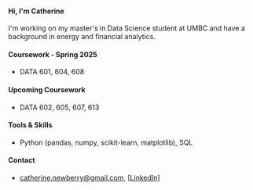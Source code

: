 #### Hi, I'm Catherine
I'm working on my master's in Data Science student at UMBC and have a background in energy and financial analytics. 

#### Coursework - Spring 2025
- DATA 601, 604, 608 

#### Upcoming Coursework
- DATA 602, 605, 607, 613

#### Tools & Skills
- Python (pandas, numpy, scikit-learn, matplotlib), SQL

#### Contact 
- catherine.newberry@gmail.com, [[LinkedIn](https://www.linkedin.com/in/catherine-newberry-3021abb/)]
